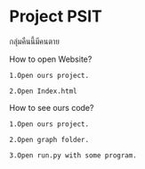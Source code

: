 # Project PSIT
กลุ่มคืนนี้มีคนตาย

How to open Website?

    1.Open ours project.
    
    2.Open Index.html


How to see ours code?

    1.Open ours project.
    
    2.Open graph folder.
    
    3.Open run.py with some program.


